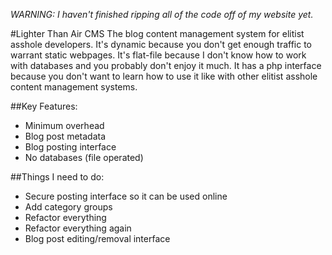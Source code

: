 _WARNING: I haven't finished ripping all of the code off of my website yet._

#Lighter Than Air CMS
The blog content management system for elitist asshole developers.
It's dynamic because you don't get enough traffic to warrant static webpages.
It's flat-file because I don't know how to work with databases and you probably don't enjoy it much.
It has a php interface because you don't want to learn how to use it like with other elitist asshole content management systems.

##Key Features:
 * Minimum overhead
 * Blog post metadata
 * Blog posting interface
 * No databases (file operated)

##Things I need to do:
 * Secure posting interface so it can be used online
 * Add category groups
 * Refactor everything
 * Refactor everything again
 * Blog post editing/removal interface